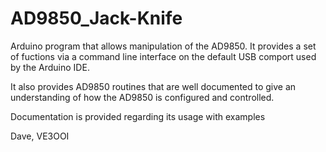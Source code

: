 # AD9850_Jack-Knife

Arduino program that allows manipulation of the AD9850. It provides a set of fuctions via a command line interface on 
the default USB comport used by the Arduino IDE.

It also provides AD9850 routines that are well documented to give an understanding of how the AD9850 is configured and controlled.

Documentation is provided regarding its usage with examples

Dave, VE3OOI
